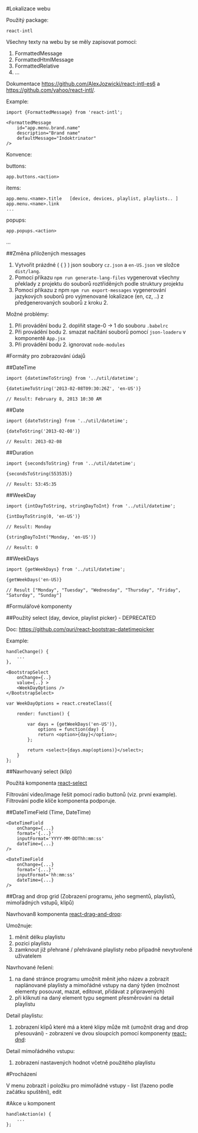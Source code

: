 #Lokalizace webu

Použitý package:

`react-intl`

Všechny texty na webu by se měly zapisovat pomocí:

1. FormattedMessage
2. FormattedHtmlMessage
3. FormattedRelative
4. ...

Dokumentace https://github.com/AlexJozwicki/react-intl-es6 a https://github.com/yahoo/react-intl/.

Example:

```
import {FormattedMessage} from 'react-intl';

<FormattedMessage
	id="app.menu.brand.name"
	description="Brand name"
	defaultMessage="Indoktrinator"
/>
```

Konvence:

buttons:

	app.buttons.<action>

items:

    app.menu.<name>.title	[device, devices, playlist, playlists.. ]
	app.menu.<name>.link
    ...

popups:

	app.popups.<action>
...


##Změna přiložených messages

1. Vytvořit prázdné ( { } ) json soubory `cz.json` a `en-US.json` ve složce `dist/lang`.
2. Pomocí příkazu `npm run generate-lang-files` vygenerovat všechny překlady z projektu do souborů roztříděných podle struktury projektu
3. Pomocí příkazu z npm `npm run export-messages` vygenerování jazykových souborů pro vyjmenované lokalizace (en, cz, ..) z předgenerovaných souborů z kroku 2.

Možné problémy:

1. Při provádění bodu 2. doplňit stage-0 -> 1 do souboru `.babelrc`
2. Při provádění bodu 2. smazat načítání souborů pomocí `json-loaderu` v komponentě `App.jsx`
3. Při provádění bodu 2. ignorovat `node-modules`

#Formáty pro zobrazování údajů

##DateTime

```
import {datetimeToString} from '../util/datetime';

{datetimeToString('2013-02-08T09:30:26Z', 'en-US')}

// Result: February 8, 2013 10:30 AM

```

##Date

```
import {dateToString} from '../util/datetime';

{dateToString('2013-02-08')}

// Result: 2013-02-08

```

##Duration

```
import {secondsToString} from '../util/datetime';

{secondsToString(553535)}

// Result: 53:45:35
```

##WeekDay

```
import {intDayToString, stringDayToInt} from '../util/datetime';

{intDayToString(0, 'en-US')}

// Result: Monday

{stringDayToInt("Monday, 'en-US')}

// Result: 0

```

##WeekDays

```
import {getWeekDays} from '../util/datetime';

{getWeekDays('en-US)}

// Result ["Monday", "Tuesday", "Wednesday", "Thursday", "Friday", "Saturday", "Sunday"]
```

#Formulářové komponenty

##Použitý select (day, device, playlist picker} - DEPRECATED

Doc: https://github.com/quri/react-bootstrap-datetimepicker

Example:

```
handleChange() {
    ...
},

<BootstrapSelect
    onChange={..}
    value={..} >
    <WeekDayOptions />
</BootstrapSelect>

var WeekDayOptions = react.createClass({

    render: function() {

        var days = {getWeekDays('en-US')},
            options = function(day) {
            return <option>{day}</option>;
        };

        return <select>{days.map(options)}</select>;
    }
};
```

##Navrhovaný select (klip)

Použitá komponenta [react-select](http://jedwatson.github.io/react-select/)

Filtrování video/image řešit pomocí radio buttonů (viz. první example). Filtrování podle klíče komponenta podporuje.

##DateTimeField (Time, DateTime)

```
<DateTimeField
    onChange={...}
    format='{...}'
    inputFormat='YYYY-MM-DDThh:mm:ss'
    dateTime={...}
/>

<DateTimeField
    onChange={...}
    format='{...}'
    inputFormat='hh:mm:ss'
    dateTime={...}
/>
```


##Drag and drop grid (Zobrazení programu, jeho segmentů, playlistů, mimořádných vstupů, klipů)

Navrhovan8 komponenta [react-drag-and-drop](https://strml.github.io/react-grid-layout/examples/0-showcase.html):

Umožnuje:

1. měnit délku playlistu
2. pozici playlistu
3. zamknout již přehrané / přehrávané playlisty nebo případně nevytvořené uživatelem

Navrhované řešení:

1. na dané stránce programu umožnit měnit jeho název a zobrazit naplánované playlisty a mimořádné vstupy na daný týden (možnost elementy posouvat, mazat, editovat, přidávat z připravených)
2. při kliknutí na daný element typu segment přesměrování na detail playlistu

Detail playlistu:

1. zobrazení klipů které má a které klipy může mít (umožnit drag and drop přesouvání) - zobrazení ve dvou sloupcích pomocí komponenty [react-dnd](http://gaearon.github.io/react-dnd/docs-drag-source.html):

Detail mimořádného vstupu:

1. zobrazení nastavených hodnot včetně použitého playlistu

#Procházení

V menu zobrazit i položku pro mimořádné vstupy - list (řazeno podle začátku spuštění), edit

#Akce u komponent

```
handleAction(e) {
    ...
};
```

